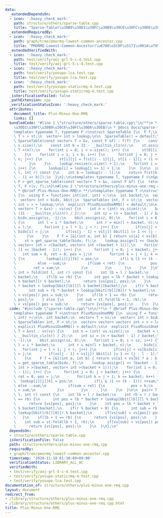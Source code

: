 ```yaml
---
data:
  _extendedDependsOn:
  - icon: ':heavy_check_mark:'
    path: structure/others/sparse-table.cpp
    title: "Sparse-Table(\u30B9\u30D1\u30FC\u30B9\u30C6\u30FC\u30D6\u30EB)"
  _extendedRequiredBy:
  - icon: ':heavy_check_mark:'
    path: graph/tree/pmormq-lowest-common-ancestor.cpp
    title: "PMORMQ-Lowest-Common-Ancestor(\u6700\u5C0F\u5171\u901A\u7956\u5148)"
  _extendedVerifiedWith:
  - icon: ':heavy_check_mark:'
    path: test/verify/aoj-grl-5-c-4.test.cpp
    title: test/verify/aoj-grl-5-c-4.test.cpp
  - icon: ':heavy_check_mark:'
    path: test/verify/yosupo-lca.test.cpp
    title: test/verify/yosupo-lca.test.cpp
  - icon: ':heavy_check_mark:'
    path: test/verify/yosupo-staticrmq-4.test.cpp
    title: test/verify/yosupo-staticrmq-4.test.cpp
  _isVerificationFailed: false
  _pathExtension: cpp
  _verificationStatusIcon: ':heavy_check_mark:'
  attributes:
    document_title: Plus-Minus-One-RMQ
    links: []
  bundledCode: "#line 1 \"structure/others/sparse-table.cpp\"\n/**\n * @brief Sparse-Table(\u30B9\
    \u30D1\u30FC\u30B9\u30C6\u30FC\u30D6\u30EB)\n * @docs docs/sparse-table.md\n */\n\
    template< typename T, typename F >\nstruct SparseTable {\n  F f;\n  vector< vector<\
    \ T > > st;\n  vector< int > lookup;\n\n  SparseTable() = default;\n\n  explicit\
    \ SparseTable(const vector< T > &v, const F &f) : f(f) {\n    const int n = (int)\
    \ v.size();\n    const int b = 32 - __builtin_clz(n);\n    st.assign(b, vector<\
    \ T >(n));\n    for(int i = 0; i < v.size(); i++) {\n      st[0][i] = v[i];\n\
    \    }\n    for(int i = 1; i < b; i++) {\n      for(int j = 0; j + (1 << i) <=\
    \ n; j++) {\n        st[i][j] = f(st[i - 1][j], st[i - 1][j + (1 << (i - 1))]);\n\
    \      }\n    }\n    lookup.resize(v.size() + 1);\n    for(int i = 2; i < lookup.size();\
    \ i++) {\n      lookup[i] = lookup[i >> 1] + 1;\n    }\n  }\n\n  inline T fold(int\
    \ l, int r) const {\n    int b = lookup[r - l];\n    return f(st[b][l], st[b][r\
    \ - (1 << b)]);\n  }\n};\n\ntemplate< typename T, typename F >\nSparseTable< T,\
    \ F > get_sparse_table(const vector< T > &v, const F &f) {\n  return SparseTable<\
    \ T, F >(v, f);\n}\n#line 2 \"structure/others/plus-minus-one-rmq.cpp\"\n\n/**\n\
    \ * @brief Plus-Minus-One-RMQ\n **/\ntemplate< typename T >\nstruct PlusMinusOneRMQ\
    \ {\n  using F = function< int(int, int) >;\n\n  int backet;\n  vector< T > vs;\n\
    \  vector< int > bidx, bbit;\n  SparseTable< int, F > st;\n  vector< vector< vector<\
    \ int > > > lookup;\n\n  explicit PlusMinusOneRMQ() = default;\n\n  explicit PlusMinusOneRMQ(const\
    \ vector< T > &vs) : vs(vs) {\n    int n = (int) vs.size();\n    backet = max(1,\
    \ (31 - __builtin_clz(n)) / 2);\n    int sz = (n + backet - 1) / backet;\n   \
    \ bidx.assign(sz, -1);\n    bbit.assign(sz, 0);\n    for(int i = 0; i < sz; i++)\
    \ {\n      int l = i * backet;\n      int r = min(l + backet, n);\n      bidx[i]\
    \ = l;\n      for(int j = l + 1; j < r; j++) {\n        if(vs[j] < vs[bidx[i]])\
    \ bidx[i] = j;\n        if(vs[j - 1] < vs[j]) bbit[i] |= 1 << (j - l - 1);\n \
    \     }\n    }\n    F f = [&](int a, int b) { return vs[a] < vs[b] ? a : b; };\n\
    \    st = get_sparse_table(bidx, f);\n    lookup.assign(1 << (backet - 1), vector<\
    \ vector< int > >(backet, vector< int >(backet + 1)));\n    for(int i = 0; i <\
    \ (1 << (backet - 1)); i++) {\n      for(int j = 0; j < backet; j++) {\n     \
    \   int sum = 0, ret = 0, pos = j;\n        for(int k = j + 1; k <= backet; k++)\
    \ {\n          lookup[i][j][k] = pos;\n          if(i & (1 << (k - 1))) ++sum;\n\
    \          else --sum;\n          if(sum < ret) {\n            pos = k;\n    \
    \        ret = sum;\n          }\n        }\n      }\n    }\n  }\n\n  pair< T,\
    \ int > fold(int l, int r) const {\n    int lb = l / backet;\n    int rb = r /\
    \ backet;\n    if(lb == rb) {\n      int pos = lb * backet + lookup[bbit[lb]][l\
    \ % backet][r % backet];\n      return {vs[pos], pos};\n    }\n    int pos = lb\
    \ * backet + lookup[bbit[lb]][l % backet][backet];\n    if(r % backet > 0) {\n\
    \      int sub = rb * backet + lookup[bbit[rb]][0][r % backet];\n      if(vs[sub]\
    \ < vs[pos]) pos = sub;\n    }\n    if(lb + 1 == rb) {\n      return {vs[pos],\
    \ pos};\n    } else {\n      int sub = st.fold(lb + 1, rb);\n      if(vs[sub]\
    \ < vs[pos]) pos = sub;\n      return {vs[pos], pos};\n    }\n  }\n};\n"
  code: "#include \"sparse-table.cpp\"\n\n/**\n * @brief Plus-Minus-One-RMQ\n **/\n\
    template< typename T >\nstruct PlusMinusOneRMQ {\n  using F = function< int(int,\
    \ int) >;\n\n  int backet;\n  vector< T > vs;\n  vector< int > bidx, bbit;\n \
    \ SparseTable< int, F > st;\n  vector< vector< vector< int > > > lookup;\n\n \
    \ explicit PlusMinusOneRMQ() = default;\n\n  explicit PlusMinusOneRMQ(const vector<\
    \ T > &vs) : vs(vs) {\n    int n = (int) vs.size();\n    backet = max(1, (31 -\
    \ __builtin_clz(n)) / 2);\n    int sz = (n + backet - 1) / backet;\n    bidx.assign(sz,\
    \ -1);\n    bbit.assign(sz, 0);\n    for(int i = 0; i < sz; i++) {\n      int\
    \ l = i * backet;\n      int r = min(l + backet, n);\n      bidx[i] = l;\n   \
    \   for(int j = l + 1; j < r; j++) {\n        if(vs[j] < vs[bidx[i]]) bidx[i]\
    \ = j;\n        if(vs[j - 1] < vs[j]) bbit[i] |= 1 << (j - l - 1);\n      }\n\
    \    }\n    F f = [&](int a, int b) { return vs[a] < vs[b] ? a : b; };\n    st\
    \ = get_sparse_table(bidx, f);\n    lookup.assign(1 << (backet - 1), vector< vector<\
    \ int > >(backet, vector< int >(backet + 1)));\n    for(int i = 0; i < (1 << (backet\
    \ - 1)); i++) {\n      for(int j = 0; j < backet; j++) {\n        int sum = 0,\
    \ ret = 0, pos = j;\n        for(int k = j + 1; k <= backet; k++) {\n        \
    \  lookup[i][j][k] = pos;\n          if(i & (1 << (k - 1))) ++sum;\n         \
    \ else --sum;\n          if(sum < ret) {\n            pos = k;\n            ret\
    \ = sum;\n          }\n        }\n      }\n    }\n  }\n\n  pair< T, int > fold(int\
    \ l, int r) const {\n    int lb = l / backet;\n    int rb = r / backet;\n    if(lb\
    \ == rb) {\n      int pos = lb * backet + lookup[bbit[lb]][l % backet][r % backet];\n\
    \      return {vs[pos], pos};\n    }\n    int pos = lb * backet + lookup[bbit[lb]][l\
    \ % backet][backet];\n    if(r % backet > 0) {\n      int sub = rb * backet +\
    \ lookup[bbit[rb]][0][r % backet];\n      if(vs[sub] < vs[pos]) pos = sub;\n \
    \   }\n    if(lb + 1 == rb) {\n      return {vs[pos], pos};\n    } else {\n  \
    \    int sub = st.fold(lb + 1, rb);\n      if(vs[sub] < vs[pos]) pos = sub;\n\
    \      return {vs[pos], pos};\n    }\n  }\n};\n"
  dependsOn:
  - structure/others/sparse-table.cpp
  isVerificationFile: false
  path: structure/others/plus-minus-one-rmq.cpp
  requiredBy:
  - graph/tree/pmormq-lowest-common-ancestor.cpp
  timestamp: '2020-11-10 01:30:09+09:00'
  verificationStatus: LIBRARY_ALL_AC
  verifiedWith:
  - test/verify/aoj-grl-5-c-4.test.cpp
  - test/verify/yosupo-staticrmq-4.test.cpp
  - test/verify/yosupo-lca.test.cpp
documentation_of: structure/others/plus-minus-one-rmq.cpp
layout: document
redirect_from:
- /library/structure/others/plus-minus-one-rmq.cpp
- /library/structure/others/plus-minus-one-rmq.cpp.html
title: Plus-Minus-One-RMQ
---
```


